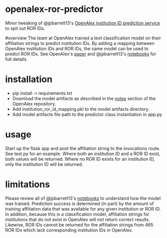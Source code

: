 # openalex-ror-predictor
Minor tweaking of @jpbarrett13's [OpenAlex institution ID prediction service](https://github.com/ourresearch/openalex-institution-parsing/tree/main/V1/003_Deploy/model_to_api) to spit out ROR IDs.

#overview
The team at OpenAlex trained a text classification model on their affiliation strings to predict institution IDs. By adding a mapping between OpenAlex institution IDs and ROR IDs, the same model can be used to predict ROR IDs. See OpenAlex's [paper](https://docs.google.com/document/d/1ppbKRVtyneWc7Hjpo8TOm57YLGx1C2Oo/) and @jpbarrett13's [notebooks](https://github.com/ourresearch/openalex-institution-parsing/tree/main/V1) for full details.

# installation
* pip install -r requirements.txt
* Download the model artifacts as described in the [notes](https://github.com/ourresearch/openalex-institution-parsing/tree/main/V1) section of the OpenAlex repository.
* Add institution_ror_id_mapping.pkl to the model artifacts directory.
* Add model artifacts file path to the predictor class instantiation in app.py

# usage
Start up the flask app and post the affiliation string to the invocations route. See test.py for an example. Where both an institution ID and a ROR ID exist, both values will be returned. Where no ROR ID exists for an institution ID, only the institution ID will be returned.

# limitations
Please review all of @jpbarrett13's [notebooks](https://github.com/ourresearch/openalex-institution-parsing/tree/main/V1) to understand how the model was trained. Prediction success is determined (in part) by the amount of training affiliation data that was available for any given institution or ROR ID. In addition, because this is a classification model, affiliation strings for institutions that do not exist in OpenAlex will not return correct results. Likewise, ROR IDs cannot be returned for the affiliation strings from 465 ROR IDs which lack corresponding institution IDs in OpenAlex. 


